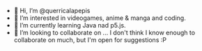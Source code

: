 - 👋 Hi, I’m @querricalapepis
- 👀 I’m interested in videogames, anime & manga and coding.
- 🌱 I’m currently learning Java nad p5.js.
- 💞️ I’m looking to collaborate on ... I don't think I know enough to collaborate on much, but I'm open for suggestions :P

<!---
querricalapepis/querricalapepis is a ✨ special ✨ repository because its `README.md` (this file) appears on your GitHub profile.
You can click the Preview link to take a look at your changes.
--->
